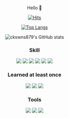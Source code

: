<div align="center">
  
Hello 👋
  
<!--
**ckswns879/ckswns879** is a ✨ _special_ ✨ repository because its `README.md` (this file) appears on your GitHub profile.
Here are some ideas to get you started:

- 🔭 I’m currently working on ...
- 🌱 I’m currently learning ...
- 👯 I’m looking to collaborate on ...
- 🤔 I’m looking for help with ...
- 💬 Ask me about ...
- 📫 How to reach me: ...
- 😄 Pronouns: ...
- ⚡ Fun fact: ...
-->
[![Hits](https://hits.seeyoufarm.com/api/count/incr/badge.svg?url=https%3A%2F%2Fgithub.com%2Fckswns879&count_bg=%2379C83D&title_bg=%23555555&icon=&icon_color=%23E7E7E7&title=hits&edge_flat=false)](https://hits.seeyoufarm.com)

[![Top Langs](https://github-readme-stats.vercel.app/api/top-langs/?username=ckswns879&layout=compact)](https://github.com/anuraghazra/github-readme-stats)


![ckswns879's GitHub stats](https://github-readme-stats.vercel.app/api?username=ckswns879&show_icons=true&theme=vue)


### Skill
<img src="https://img.shields.io/badge/JAVA-007396?style=for-the-badge&logo=java&logoColor=white">
<img src="https://img.shields.io/badge/Spring-6DB33F?style=for-the-badge&logo=Spring&logoColor=white">
<img src="https://img.shields.io/badge/MySQL-40AEF0.svg?&style=for-the-badge&logo=MySQL&logoColor=white">
<img src="https://img.shields.io/badge/R-276DC3.svg?&style=for-the-badge&logo=R&logoColor=white">
<img src="https://img.shields.io/badge/JavaScript-F7DF1E.svg?&style=for-the-badge&logo=JavaScript&logoColor=white">
<img src="https://img.shields.io/badge/React-0B2C4A.svg?&style=for-the-badge&logo=React&logoColor=white">

### Learned at least once
<img src="https://img.shields.io/badge/Python-3776AB.svg?&style=for-the-badge&logo=Python&logoColor=white">
<img src="https://img.shields.io/badge/HTML5-E34F26.svg?&style=for-the-badge&logo=HTML5&logoColor=white">
<img src="https://img.shields.io/badge/CSS3-1572B6.svg?&style=for-the-badge&logo=CSS3&logoColor=white">

### Tools
<img src="https://img.shields.io/badge/Git-F05032.svg?&style=for-the-badge&logo=Git&logoColor=white"> <img src="https://img.shields.io/badge/Eclipse%20IDE-2C2255.svg?&style=for-the-badge&logo=Eclipse%20IDE&logoColor=white">
<img src="https://img.shields.io/badge/Visual%20Studio%20Code-0085CA.svg?&style=for-the-badge&logo=Visual%20Studio%20Code&logoColor=white">
</div>
